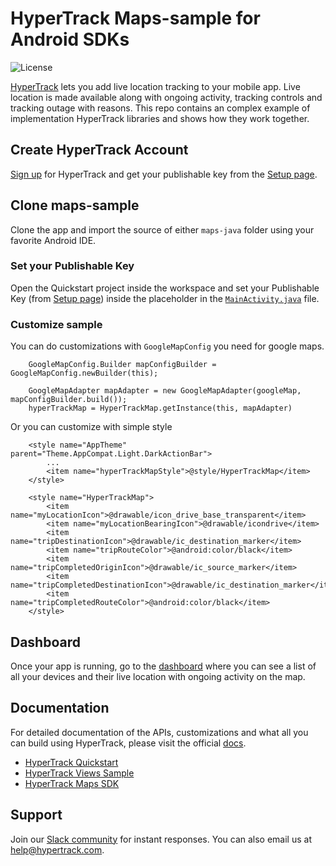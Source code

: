 # HyperTrack Maps-sample for Android SDKs

![License](https://img.shields.io/github/license/hypertrack/maps-android-sample.svg)

[HyperTrack](https://www.hypertrack.com) lets you add live location tracking to your mobile app.
Live location is made available along with ongoing activity, tracking controls and tracking outage with reasons.
This repo contains an complex example of implementation HyperTrack libraries and shows how they work together.

## Create HyperTrack Account

[Sign up](https://dashboard.hypertrack.com/signup) for HyperTrack and 
get your publishable key from the [Setup page](https://dashboard.hypertrack.com/setup).

## Clone maps-sample

Clone the app and import the source of either `maps-java` folder using your favorite Android IDE.

### Set your Publishable Key

Open the Quickstart project inside the workspace and set your Publishable Key (from [Setup page](https://dashboard.hypertrack.com/setup)) inside the placeholder
in the [`MainActivity.java`](https://github.com/hypertrack/maps-android-sample/blob/master/maps-java/src/main/java/com/hypertrack/maps/MapsActivity.java#L35) file.

### Customize sample
You can do customizations with `GoogleMapConfig` you need for google maps. 
```
    GoogleMapConfig.Builder mapConfigBuilder = GoogleMapConfig.newBuilder(this);

    GoogleMapAdapter mapAdapter = new GoogleMapAdapter(googleMap, mapConfigBuilder.build());
    hyperTrackMap = HyperTrackMap.getInstance(this, mapAdapter)
```
Or you can customize with simple style
```
    <style name="AppTheme" parent="Theme.AppCompat.Light.DarkActionBar">
        ...
        <item name="hyperTrackMapStyle">@style/HyperTrackMap</item>
    </style>

    <style name="HyperTrackMap">
        <item name="myLocationIcon">@drawable/icon_drive_base_transparent</item>
        <item name="myLocationBearingIcon">@drawable/icondrive</item>
        <item name="tripDestinationIcon">@drawable/ic_destination_marker</item>
        <item name="tripRouteColor">@android:color/black</item>
        <item name="tripCompletedOriginIcon">@drawable/ic_source_marker</item>
        <item name="tripCompletedDestinationIcon">@drawable/ic_destination_marker</item>
        <item name="tripCompletedRouteColor">@android:color/black</item>
    </style>
```

## Dashboard

Once your app is running, go to the [dashboard](https://dashboard.hypertrack.com/devices) where you can see a list of all your devices and their live location with ongoing activity on the map.

## Documentation
For detailed documentation of the APIs, customizations and what all you can build using HyperTrack, please visit the official [docs](https://hypertrack.com/docs/references/#references-apis).

- [HyperTrack Quickstart](https://github.com/hypertrack/quickstart-android)
- [HyperTrack Views Sample](https://github.com/hypertrack/views-android)
- [HyperTrack Maps SDK](https://github.com/hypertrack/sdk-maps-google-android)

## Support
Join our [Slack community](https://join.slack.com/t/hypertracksupport/shared_invite/enQtNDA0MDYxMzY1MDMxLTdmNDQ1ZDA1MTQxOTU2NTgwZTNiMzUyZDk0OThlMmJkNmE0ZGI2NGY2ZGRhYjY0Yzc0NTJlZWY2ZmE5ZTA2NjI) for instant responses. You can also email us at help@hypertrack.com.


